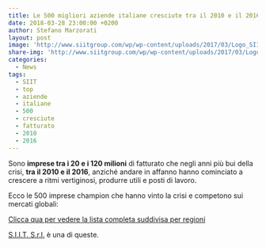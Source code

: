 ```yaml
---
title: Le 500 migliori aziende italiane cresciute tra il 2010 e il 2016
date: 2018-03-28 23:00:00 +0200
author: Stefano Marzorati
layout: post
image: 'http://www.siitgroup.com/wp/wp-content/uploads/2017/03/Logo_SIIT_ultimo-SCONTORNATO.jpg'
share-img: 'http://www.siitgroup.com/wp/wp-content/uploads/2017/03/Logo_SIIT_ultimo-SCONTORNATO.jpg'
categories:
  - News
tags:
  - SIIT
  - top
  - aziende
  - italiane
  - 500
  - cresciute
  - fatturato
  - 2010
  - 2016
---
```

Sono **imprese tra i 20 e i 120 milioni** di fatturato che negli anni più bui della crisi, **tra il 2010 e il 2016**, anziché andare in affanno hanno cominciato a crescere a ritmi vertiginosi, produrre utili e posti di lavoro.   

Ecco le 500 imprese champion che hanno vinto la crisi e competono sui mercati globali:   

<a href="http://marzorati.co/download/500_migliori_aziende_italiane.pdf" target="_blank">Clicca qua per vedere la lista completa suddivisa per regioni</a>

<a href="http://www.siitgroup.com" target="_blank">S.I.I.T. S.r.l.</a> è una di queste.   

